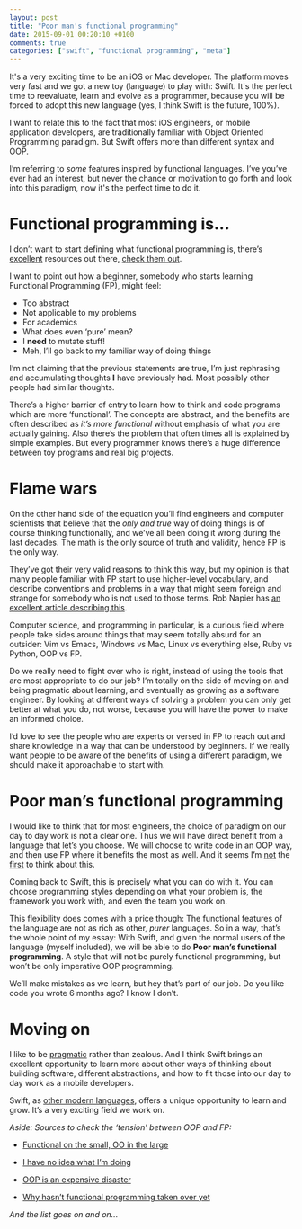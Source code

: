 ```yaml
---
layout: post
title: "Poor man's functional programming"
date: 2015-09-01 00:20:10 +0100
comments: true
categories: ["swift", "functional programming", "meta"]
---
```


It's a very exciting time to be an iOS or Mac developer. The platform moves very fast and we got a new toy (language) to play with: Swift. It's the perfect time to reevaluate, learn and evolve as a programmer, because you will be forced to adopt this new language (yes, I think Swift is the future, 100%).

I want to relate this to the fact that most iOS engineers, or mobile application developers, are traditionally familiar with Object Oriented Programming paradigm. But Swift offers more than different syntax and OOP.

I’m referring to *some* features inspired by functional languages. I’ve you’ve ever had an interest, but never the chance or motivation to go forth and look into this paradigm, now it's the perfect time to do it.

<!-- more -->

# Functional programming is...

I don’t want to start defining what functional programming is, there’s [excellent](http://harlankellaway.com/blog/2015/08/10/swift-functional-programming-intro/) resources out there, [check them out](https://www.objc.io/books/).

I want to point out how a beginner, somebody who starts learning Functional Programming (FP), might feel:

- Too abstract
- Not applicable to my problems
- For academics
- What does even ‘pure’ mean?
- I **need** to mutate stuff!
- Meh, I’ll go back to my familiar way of doing things

I’m not claiming that the previous statements are true, I’m just rephrasing and accumulating thoughts **I** have previously had. Most possibly other people had similar thoughts.

There’s a higher barrier of entry to learn how to think and code programs which are more ‘functional’. The concepts are abstract,  and the benefits are often described as *it’s more functional* without emphasis of what you are actually gaining. Also there’s the problem that often times all is explained by simple examples. But every programmer knows there’s a huge difference between toy programs and real big projects.

# Flame wars

On the other hand side of the equation you’ll find engineers and computer scientists that believe that the *only and true* way of doing things is of course thinking functionally, and we’ve all been doing it wrong during the last decades. The math is the only source of truth and validity, hence FP is the only way.

They’ve got their very valid reasons to think this way, but my opinion is that many people familiar with FP start to use higher-level vocabulary, and describe conventions and problems in a way that might seem foreign and strange for somebody who is not used to those terms. Rob Napier has [an excellent article describing this](http://robnapier.net/haskell-overlords).

Computer science, and programming in particular, is a curious field where people take sides around things that may seem totally absurd for an outsider: Vim vs Emacs, Windows vs Mac, Linux vs everything else, Ruby vs Python, OOP vs FP.

Do we really need to fight over who is right, instead of using the tools that are most appropriate to do our job? I’m totally on the side of moving on and being pragmatic about learning, and eventually as growing as a software engineer. By looking at different ways of solving a problem you can only get better at what you do, not worse, because you will have the power to make an informed choice.

I’d love to see the people who are experts or versed in FP to reach out and share knowledge in a way that can be understood by beginners. If we really want people to be aware of the benefits of using a different paradigm, we should make it approachable to start with.

# Poor man’s functional programming

I would like to think that for most engineers, the choice of paradigm on our day to day work is not a clear one. Thus we will have direct benefit from a language that let’s you choose. We will choose to write code in an OOP way, and then use FP where it benefits the most as well. And it seems I’m [not](https://realm.io/news/altconf-saul-mora-object-orientated-functional-programming/) the [first](http://www.johndcook.com/blog/2009/03/23/functional-in-the-small-oo-in-the-large/) to think about this.

Coming back to Swift, this is precisely what you can do with it. You can choose programming styles depending on what your problem is, the framework you work with, and even the team you work on. 

This flexibility does comes with a price though: The functional features of the language are not as rich as other, *purer* languages. So in a way, that’s the whole point of my essay: With Swift, and given the normal users of the language (myself included), we will be able to do **Poor man’s functional programming**. A style that will not be purely functional programming, but won’t be only imperative OOP programming.

We’ll make mistakes as we learn, but hey that’s part of our job. Do you like code you wrote 6 months ago? I know I don’t.

# Moving on

I like to be [pragmatic](https://pragprog.com/book/tpp/the-pragmatic-programmer) rather than zealous. And I think Swift brings an excellent opportunity to learn more about other ways of thinking about building software, different abstractions, and how to fit those into our day to day work as a mobile developers.

Swift, as [other modern languages](http://www.scala-lang.org/), offers a unique opportunity to learn and grow. It’s a very exciting field we work on.

*Aside: Sources to check the ‘tension’ between OOP and FP:*

- [Functional on the small, OO in the large](http://www.johndcook.com/blog/2009/03/23/functional-in-the-small-oo-in-the-large/)
- [I have no idea what I’m doing](https://realm.io/news/altconf-graham-lee-i-have-no-idea-what-i-m-doing/)

- [OOP is an expensive disaster](http://www.smashcompany.com/technology/object-oriented-programming-is-an-expensive-disaster-which-must-end)

- [Why hasn’t functional programming taken over yet](http://stackoverflow.com/questions/2835801/why-hasnt-functional-programming-taken-over-yet)

*And the list goes on and on...*





